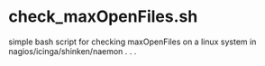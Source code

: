 check_maxOpenFiles.sh
=====================

simple bash script for checking maxOpenFiles on a linux system in nagios/icinga/shinken/naemon . . .
